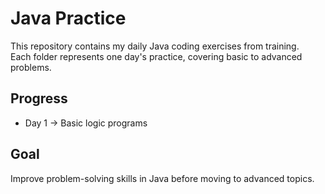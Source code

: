 # Java Practice

This repository contains my daily Java coding exercises from training.  
Each folder represents one day's practice, covering basic to advanced problems.

## Progress
- Day 1 → Basic logic programs 

## Goal
Improve problem-solving skills in Java before moving to advanced topics.
